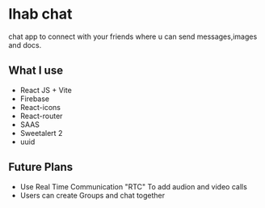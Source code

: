 <h1>Ihab chat</h1>
chat app to connect with your friends where u can send messages,images and docs.

<h2>What I use</h2>
<ul>
  <li>React JS + Vite</li>
  <li>Firebase</li>
  <li>React-icons</li>
  <li>React-router</li>
  <li>SAAS</li>
  <li>Sweetalert 2</li>
  <li>uuid</li>
</ul>

<h2>Future Plans</h2>
<ul>
  <li>Use Real Time Communication "RTC" To add audion and video calls</li>
  <li>Users can create Groups and chat together</li>
</ul>
